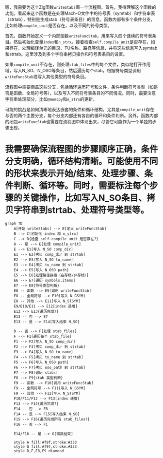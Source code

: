 嗯，我需要为这个Zig函数`writeStabs`画一个流程图。首先，我得理解这个函数的功能。看起来这个函数是在处理Mach-O文件中的符号表（symtab）和字符串表（strtab），特别是生成stab（符号表条目）的信息。函数内部有多个条件分支，比如处理`compile_unit`是否存在，以及不同的符号类型。

首先，函数开始定义一个内部函数`writeFuncStab`，用来写入四个连续的符号表条目。然后初始化变量`index`和`n_strx`。接着检查`self.compile_unit`是否存在，如果存在，处理编译单元的目录、TU名称、路径等信息，并将这些信息写入symtab和strtab。这里涉及到多个字符串拷贝操作和符号表条目的设置。

如果`compile_unit`不存在，则处理`stab_files`中的每个文件，类似地打开作用域，写入N_SO、N_OSO等条目，然后遍历每个stab，根据符号类型调用`writeFuncStab`或写入其他类型的符号条目。

流程图中需要涵盖这些分支，包括循环遍历符号和文件，条件判断符号类型（如是否是函数、全局符号等），以及写入不同符号表条目的不同情况。同时，需要注意字符串处理部分，比如`@memcpy`和`n_strx`的更新。

可能的挑战是如何清晰地表达嵌套的条件和循环结构，尤其是`compile_unit`存在与否的两个主要分支，每个分支内部还有各自的循环和条件判断。另外，函数内部的闭包`writeFuncStab`也需要在流程图中体现出来，尽管它可能作为一个单独的步骤出现。

我需要确保流程图的步骤顺序正确，条件分支明确，循环结构清晰。可能使用不同的形状来表示开始/结束、处理步骤、条件判断、循环等。同时，需要标注每个步骤的关键操作，比如写入N_SO条目、拷贝字符串到strtab、处理符号类型等。
================================================
```mermaid
graph TD
    A[开始 writeStabs] --> B[定义 writeFuncStab]
    B --> C[初始化 index 和 n_strx]
    C --> D{检查 self.compile_unit 是否存在?}
    D -- 是 --> E[处理 compile_unit]
    E --> E1[写入 N_SO comp_dir]
    E1 --> E2[拷贝 comp_dir 到 strtab]
    E2 --> E3[写入 N_SO tu_name]
    E3 --> E4[拷贝 tu_name 到 strtab]
    E4 --> E5[写入 N_OSO path]
    E5 --> E6[处理路径拼接（在存档/非存档）]
    E6 --> E7[遍历 symbols.items]
    E7 --> E8{符号类型判断}
    E8 -- 函数 --> E9[调用 writeFuncStab]
    E8 -- 全局符号 --> E10[写入 N_GSYM]
    E8 -- 其他 --> E11[写入 N_STSYM]
    E9/E10/E11 --> E12[index 递增]
    E12 --> E13{遍历完成?}
    E13 -- 否 --> E7
    E13 -- 是 --> E14[写入结束 N_SO]
    
    D -- 否 --> F[处理 stab_files]
    F --> F1[遍历每个 stab_file]
    F1 --> F2[写入 N_SO comp_dir]
    F2 --> F3[拷贝 comp_dir 到 strtab]
    F3 --> F4[写入 N_SO tu_name]
    F4 --> F5[拷贝 tu_name 到 strtab]
    F5 --> F6[写入 N_OSO path]
    F6 --> F7[拷贝 oso_path 到 strtab]
    F7 --> F8[遍历 stabs]
    F8 --> F9{stab 类型判断}
    F9 -- 函数 --> F10[调用 writeFuncStab]
    F9 -- 全局符号 --> F11[写入 N_GSYM]
    F9 -- 其他 --> F12[写入 N_STSYM]
    F10/F11/F12 --> F13[index 递增]
    F13 --> F14{遍历完成?}
    F14 -- 否 --> F8
    F14 -- 是 --> F15[写入结束 N_SO]
    F15 --> F16{遍历完成所有 stab_files?}
    F16 -- 否 --> F1
    
    E14/F16 -- 是 --> G[函数结束]
    
    style A fill:#f9f,stroke:#333
    style G fill:#f9f,stroke:#333
    style D,F,E8,F9 diamond
```
